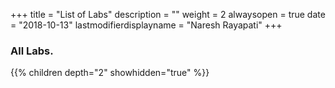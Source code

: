 +++
title = "List of Labs"
description = ""
weight = 2
alwaysopen = true
date = "2018-10-13"
lastmodifierdisplayname = "Naresh Rayapati"
+++

### All Labs.

{{% children depth="2" showhidden="true" %}}